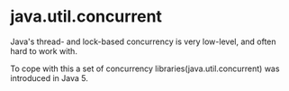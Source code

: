 # java.util.concurrent

Java's thread- and lock-based concurrency is very low-level, and often hard to work with.

To cope with this a set of concurrency libraries(java.util.concurrent) was
introduced in Java 5.

